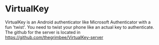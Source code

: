 # VirtualKey
VirtualKey is an Android authenticator like Microsoft Authenticator with a fun 'twist'. You need to twist your phone like an actual key to authenticate. The github for the server is located in https://github.com/thegrimbee/VirtualKey-server
